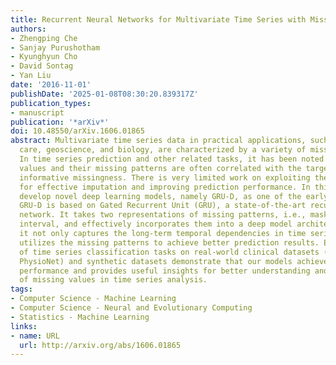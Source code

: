 ```yaml
---
title: Recurrent Neural Networks for Multivariate Time Series with Missing Values
authors:
- Zhengping Che
- Sanjay Purushotham
- Kyunghyun Cho
- David Sontag
- Yan Liu
date: '2016-11-01'
publishDate: '2025-01-08T08:30:20.839317Z'
publication_types:
- manuscript
publication: '*arXiv*'
doi: 10.48550/arXiv.1606.01865
abstract: Multivariate time series data in practical applications, such as health
  care, geoscience, and biology, are characterized by a variety of missing values.
  In time series prediction and other related tasks, it has been noted that missing
  values and their missing patterns are often correlated with the target labels, a.k.a.,
  informative missingness. There is very limited work on exploiting the missing patterns
  for effective imputation and improving prediction performance. In this paper, we
  develop novel deep learning models, namely GRU-D, as one of the early attempts.
  GRU-D is based on Gated Recurrent Unit (GRU), a state-of-the-art recurrent neural
  network. It takes two representations of missing patterns, i.e., masking and time
  interval, and effectively incorporates them into a deep model architecture so that
  it not only captures the long-term temporal dependencies in time series, but also
  utilizes the missing patterns to achieve better prediction results. Experiments
  of time series classification tasks on real-world clinical datasets (MIMIC-III,
  PhysioNet) and synthetic datasets demonstrate that our models achieve state-of-the-art
  performance and provides useful insights for better understanding and utilization
  of missing values in time series analysis.
tags:
- Computer Science - Machine Learning
- Computer Science - Neural and Evolutionary Computing
- Statistics - Machine Learning
links:
- name: URL
  url: http://arxiv.org/abs/1606.01865
---
```

